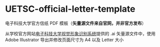 # UETSC-official-letter-template

电子科技大学官方信纸 PDF 模板（**矢量源文件来自官网，并非官方发布**）

从学校官方网站[电子科技大学视觉形象识别系统](https://vi.uestc.edu.cn/)提供的 .ai 矢量源文件中，使用 Adobe Illustrator 导出并修改页面尺寸为 A4 以及 Letter 大小
